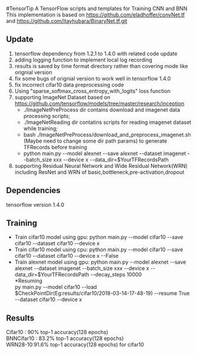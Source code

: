 #TensorTip
A TensorFlow scripts and templates for Training CNN and BNN  
This implementation is based on https://github.com/eladhoffer/convNet.tf and https://github.com/itayhubara/BinaryNet.tf.git

## Update
1. tensorflow dependency from 1.2.1 to 1.4.0 with related code update
2. adding logging function to implement local log recording
3. results is saved by time format directory rather than covering mode like orignial version
4. fix some bugs of orignial version to work well in tensorflow 1.4.0
5. fix incorrect cifar10 data preprocessing code
6. Using "sparse_softmax_cross_entropy_with_logits" loss function
7. supporting ImageNet Dataset based on https://github.com/tensorflow/models/tree/master/research/inception
    * ./ImageNetPreProcess dir contains download and imagenet data processing scripts;
    * ./ImageNetReading dir contatins scripts for reading imagenet dataset while training;
    * bash ./ImageNetPreProcess/download_and_preprocess_imagenet.sh (Maybe need to change some dir path params) to generate TFRecords before training  
    * python main.py --model alexnet --save alexnet --dataset imagenet  --batch_size xxx --device x --data_dir=$YourTFRecordsPath
8. supporting Residual Neural Network and Wide Residual Network(WRN) including ResNet and WRN of basic,bottleneck,pre-activation,dropout

## Dependencies
tensorflow version 1.4.0

## Training
* Train cifar10 model using gpu:
python main.py --model cifar10 --save cifar10 --dataset cifar10 --device x
* Train cifar10 model using cpu:
python main.py --model cifar10 --save cifar10 --dataset cifar10 --device x --False
* Train alexnet model using gpu:
python main.py --model alexnet --save alexnet --dataset imagenet  --batch_size xxx --device x --data_dir=$YourTFRecordsPath --decay_steps 10000  
*Resuming  
py main.py --model cifar10 --load $CheckPointDir(Eg:results/cifar10/2018-03-14-17-48-19) --resume True --dataset cifar10 --device x

## Results
Cifar10 : 90% top-1 accuracy(128 epochs)  
BNNCifar10 : 83.2% top-1 accuracy(128 epochs)  
WRN28-10:91.6% top-1 accuracy(128 epochs) for cifar10







